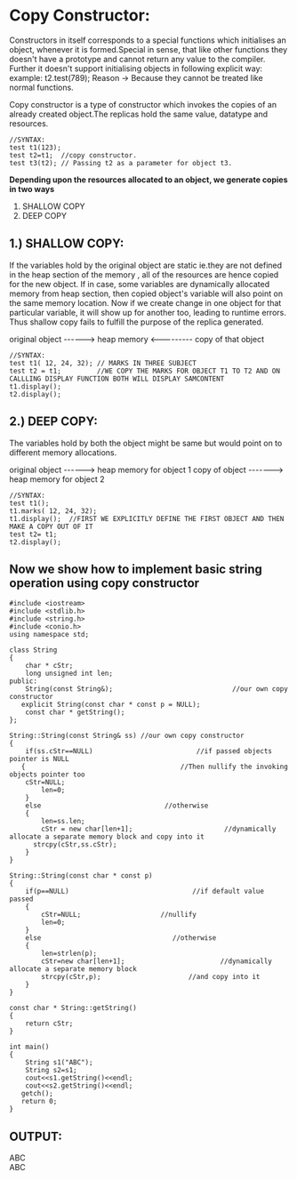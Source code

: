 Copy Constructor:
===============
Constructors in itself corresponds to a special functions which initialises an object, whenever it is formed.Special in sense, that like other functions they doesn't have a prototype and cannot return any value to the compiler.
Further it doesn't support initialising objects in following explicit way:
example:  t2.test(789);
Reason -> Because they cannot be treated like normal functions.

Copy constructor is a type of constructor which invokes the copies of an already created object.The replicas hold the same 
value, datatype and resources.

```
//SYNTAX:
test t1(123);
test t2=t1;  //copy constructor.
test t3(t2); // Passing t2 as a parameter for object t3.  
```
**Depending upon the resources allocated to an object, we generate copies in two ways**

1) SHALLOW COPY
2) DEEP COPY

1.) SHALLOW COPY:
---------------
If the variables hold by the original object are static ie.they are not defined in the heap section of the memory , all of the resources are hence copied for the new object.
If in case, some variables are dynamically allocated memory from heap section, then copied object's variable will also point on the same memory location. Now if we create change in one object for that particular variable, it will show up for another too, leading to runtime errors. Thus shallow copy fails to fulfill the purpose of the replica generated.

original object ------> heap memory <--------- copy of that object

```
//SYNTAX:
test t1( 12, 24, 32); // MARKS IN THREE SUBJECT
test t2 = t1;         //WE COPY THE MARKS FOR OBJECT T1 TO T2 AND ON CALLLING DISPLAY FUNCTION BOTH WILL DISPLAY SAMCONTENT
t1.display();
t2.display();
```
2.) DEEP COPY:
---------------
The variables hold by both the object might be same but would point on to different memory allocations.

original object ------> heap memory for object 1
copy of object -------> heap memory for object 2

```
//SYNTAX:
test t1();
t1.marks( 12, 24, 32);
t1.display();  //FIRST WE EXPLICITLY DEFINE THE FIRST OBJECT AND THEN MAKE A COPY OUT OF IT
test t2= t1;
t2.display();
```
**Now we show how to implement basic string operation using copy constructor**
---------------
```
#include <iostream>
#include <stdlib.h>
#include <string.h>
#include <conio.h>
using namespace std;

class String
{
	char * cStr;
	long unsigned int len;
public:
	String(const String&); 			                    //our own copy constructor
   explicit String(const char * const p = NULL);
	const char * getString();
};

String::String(const String& ss) //our own copy constructor
{
	if(ss.cStr==NULL) 				           //if passed objects pointer is NULL
   {							           //Then nullify the invoking objects pointer too
   	cStr=NULL;
		len=0;
	}
	else 							   //otherwise
	{
		len=ss.len;
		cStr = new char[len+1]; 	                  //dynamically allocate a separate memory block and copy into it
      strcpy(cStr,ss.cStr);		                        
	}
}

String::String(const char * const p)
{
	if(p==NULL) 					          //if default value passed
	{
		cStr=NULL; 					  //nullify
		len=0;
	} 
	else 						         //otherwise
	{
		len=strlen(p);
		cStr=new char[len+1]; 		                 //dynamically allocate a separate memory block
		strcpy(cStr,p); 			         //and copy into it
	}
}

const char * String::getString()
{
	return cStr;
}

int main()
{
	String s1("ABC");
	String s2=s1;
	cout<<s1.getString()<<endl;
	cout<<s2.getString()<<endl;
   getch();
   return 0;
}

```
**OUTPUT:**
---------------
ABC                       
ABC

